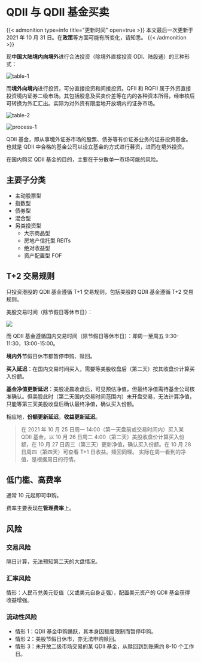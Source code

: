 # QDII 与 QDII 基金买卖


{{< admonition type=info title="更新时间" open=true >}}
本文最后一次更新于 2021 年 10 月 31 日。在**政策**等方面可能有所变化，请知悉。
{{< /admonition >}}

现**中国大陆境内向境外**进行合法投资（除境外直接投资 ODI、陆股通）的三种形式：

![table-1](https://i.loli.net/2021/10/31/dEPcNbR8MqhzBZG.png)

而**境外向境内**进行投资，可分直接投资和间接投资。QFII 和 RQFII 属于外资直接投资境内证券二级市场。其包括股息及买卖价差等在内的各种资本所得，经审核后可转换为外汇汇出。实际为对外资有限度地开放境内的证券市场。

![table-2](https://i.loli.net/2021/10/31/xkMBUwpImGvnHVg.png)

![process-1](https://i.loli.net/2021/10/31/Xrb9ShPa2Lw7ITR.png)

QDII 基金，即从事境外证券市场的股票、债券等有价证券业务的证券投资基金。也就是 QDII 中合格的基金公司以设立基金的方式进行募资，进而在境外投资。

在国内购买 QDII 基金的目的，主要在于分散单一市场可能的风险。

## 主要子分类

- 主动股票型
- 指数型
- 债券型
- 混合型
- 另类投资型
  - 大宗商品型
  - 房地产信托型 REITs
  - 绝对收益型
  - 资产配置型 FOF

## T+2 交易规则

只投资港股的 QDII 基金遵循 T+1 交易规则，包括美股的 QDII 基金遵循 T+2 交易规则。

美股交易时间（除节假日等休市日）：

![](https://i.loli.net/2021/10/31/iXaGAdpoMOk41tS.png)

而 QDII 基金遵循国内交易时间（除节假日等休市日）：即周一至周五 9:30-11:30，13:00-15:00。

**境内外**节假日休市都暂停申购、赎回。

**买入延迟**：在国内交易时间买入，需要等美股收盘后（第二天）按其收盘价计算买入份额。

**基金净值更新延迟**：美股凌晨收盘后，可见预估净值，但最终净值需待基金公司核准确认。但美股此时（第二天国内交易时间范围内）未开盘交易，无法计算净值，只能等第三天美股收盘后确认最终净值，确认买入份额。

相应地，**份额更新延迟**，**收益更新延迟**。

> 在 2021 年 10 月 25 日周一 14:00（第一天盘前或交易时间内）买入某 QDII 基金，以 10 月 26 日周二 4:00（第二天）美股收盘价计算买入份额，在 10 月 27 日周三（第三天）更新净值，确认买入份额。在 10 月 28 日周四（第四天）可查看 T+1 日收益。赎回同理。
> 实际在周一看到的净值，是根据周日的行情。

## 低门槛、高费率

通常 10 元起即可申购。

费率主要表现在**管理费率**上。

## 风险

### 交易风险

隔日计算，无法预知第二天的大盘情况。

### 汇率风险

情形：人民币兑美元贬值（又或美元自身走强），配置美元资产的 QDII 基金获得收益增强。

### 流动性风险

- 情形 1：QDII 基金申购踊跃，其本身因额度限制而暂停申购。
- 情形 2：美股节假日休市，亦无法申购赎回。
- 情形 3：未开放二级市场交易的某 QDII 基金，从赎回到到账需约 8-10 个工作日。
